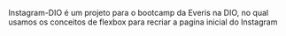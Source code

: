 
Instagram-DIO é um projeto para o bootcamp da Everis na DIO, no qual usamos os conceitos de flexbox para recriar a pagina inicial do Instagram
